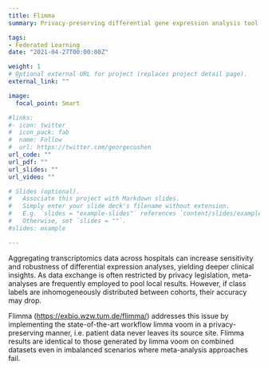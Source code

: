 ```yaml
---
title: Flimma
summary: Privacy-preserving differential gene expression analysis tool.

tags:
- Federated Learning
date: "2021-04-27T00:00:00Z"

weight: 1
# Optional external URL for project (replaces project detail page).
external_link: ""

image:
  focal_point: Smart

#links:
#- icon: twitter
#  icon_pack: fab
#  name: Follow
#  url: https://twitter.com/georgecushen
url_code: ""
url_pdf: ""
url_slides: ""
url_video: ""

# Slides (optional).
#   Associate this project with Markdown slides.
#   Simply enter your slide deck's filename without extension.
#   E.g. `slides = "example-slides"` references `content/slides/example-slides.md`.
#   Otherwise, set `slides = ""`.
#slides: example

---
```


Aggregating transcriptomics data across hospitals can increase sensitivity and robustness of differential expression analyses, yielding deeper clinical insights. As data exchange is often restricted by privacy legislation, meta-analyses are frequently employed to pool local results. However, if class labels are inhomogeneously distributed between cohorts, their accuracy may drop.

Flimma (https://exbio.wzw.tum.de/flimma/) addresses this issue by implementing the state-of-the-art workflow limma voom in a privacy-preserving manner, i.e. patient data never leaves its source site. Flimma results are identical to those generated by limma voom on combined datasets even in imbalanced scenarios where meta-analysis approaches fail.
